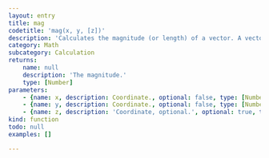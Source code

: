 ```yaml
---
layout: entry
title: mag
codetitle: 'mag(x, y, [z])'
description: 'Calculates the magnitude (or length) of a vector. A vector is a direction in space commonly used in computer graphics and linear algebra. Because it has no "start" position, the magnitude of a vector can be thought of as the distance from coordinate (0,0) to its (x,y) value. Therefore, mag() is a shortcut for writing "dist(0, 0, x, y)".'
category: Math
subcategory: Calculation
returns:
    name: null
    description: 'The magnitude.'
    type: [Number]
parameters:
    - {name: x, description: Coordinate., optional: false, type: [Number]}
    - {name: y, description: Coordinate., optional: false, type: [Number]}
    - {name: z, description: 'Coordinate, optional.', optional: true, type: [Number]}
kind: function
todo: null
examples: []

---
```

